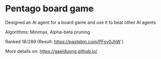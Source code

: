 # Pentago board game
Designed an AI agent for a board game and use it to beat other AI agents 

Algorithms: Minimax, Alpha-beta pruning

Ranked 18/289 (Result: https://pastebin.com/PFsy0JhW )

More details on: https://gaelduong.github.io/
